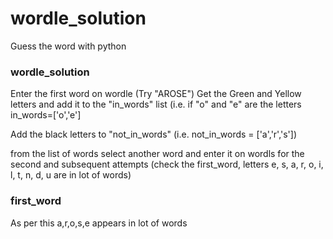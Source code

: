 # wordle_solution
Guess the word with python


### wordle_solution
Enter the first word on wordle (Try "AROSE")
Get the Green and Yellow letters and add it to the "in_words" list 
(i.e. if "o" and "e" are the letters in_words=['o','e']

Add the black letters to "not_in_words"
(i.e. not_in_words = ['a','r','s'])

from the list of words select another word and enter it on wordls for the second and subsequent attempts
(check the first_word, letters e, s, a, r, o, i, l, t, n, d, u are in lot of words)


### first_word
As per this a,r,o,s,e appears in lot of words
